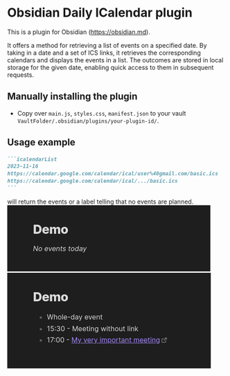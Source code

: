 # Obsidian Daily ICalendar plugin

This is a plugin for Obsidian (https://obsidian.md).

It offers a method for retrieving a list of events on a specified date. By taking in a date and a set of ICS links, it retrieves the corresponding calendars and displays the events in a list. The outcomes are stored in local storage for the given date, enabling quick access to them in subsequent requests.

## Manually installing the plugin

- Copy over `main.js`, `styles.css`, `manifest.json` to your vault `VaultFolder/.obsidian/plugins/your-plugin-id/`.

## Usage example
~~~markdown
```icalendarList
2023-11-16
https://calendar.google.com/calendar/ical/user%40gmail.com/basic.ics
https://calendar.google.com/calendar/ical/.../basic.ics
```
~~~
will return the events or a label telling that no events are planned.
![No events screenshot](screenshots/no-events.png)
![Events screenshot](screenshots/events.png)